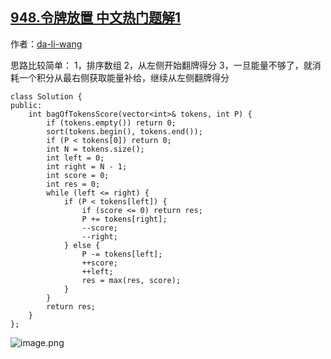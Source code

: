 ## [948.令牌放置 中文热门题解1](https://leetcode.cn/problems/bag-of-tokens/solutions/100000/c-shuang-zhi-zhen-by-da-li-wang-2)

作者：[da-li-wang](https://leetcode.cn/u/da-li-wang)

思路比较简单：
1，排序数组
2，从左侧开始翻牌得分
3，一旦能量不够了，就消耗一个积分从最右侧获取能量补给，继续从左侧翻牌得分
```
class Solution {
public:
    int bagOfTokensScore(vector<int>& tokens, int P) {
        if (tokens.empty()) return 0;
        sort(tokens.begin(), tokens.end());
        if (P < tokens[0]) return 0;
        int N = tokens.size();
        int left = 0;
        int right = N - 1;
        int score = 0;
        int res = 0;
        while (left <= right) {
            if (P < tokens[left]) {
                if (score <= 0) return res;
                P += tokens[right];
                --score;
                --right;
            } else {
                P -= tokens[left];
                ++score;
                ++left;
                res = max(res, score);
            }
        }
        return res;
    }
};
```
![image.png](https://pic.leetcode-cn.com/4124b626132411ec47f9a3bc22b7389b4edc46349bbc86ea5b09bbcbf7241e60-image.png)
